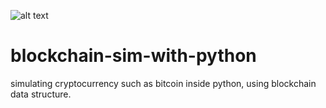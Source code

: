 ![alt text](https://img.shields.io/badge/python-3.8.2-green)
# blockchain-sim-with-python

simulating cryptocurrency such as bitcoin inside python, using blockchain data structure.

